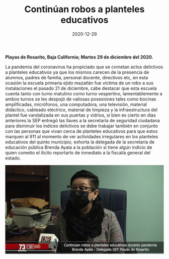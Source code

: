 ﻿---
layout: blog
title:  "Continúan robos a planteles educativos"
date:   2020-12-29
categories: rosarito
permalink: /:categories/:title:output_ext
image: /img/cnr/2020-12-29-continuan-robos-a-planteles-educativos.png
alt: "Continúan robos a planteles educativos"
autor: 
---


**Playas de Rosarito, Baja California; Martes 29 de diciembre del 2020.**


La pandemia del coronavirus ha propiciado que se cometan actos delictivos a planteles educativos ya que los mismos carecen de la presencia de alumnos, padres de familia, personal docente, directivos etc, en esta ocasión la escuela primaria ejido mazatlán fue víctima de un robo a sus instalaciones el pasado 21 de diciembre, cabe destacar que esta escuela cuenta tanto con turno matutino como turno vespertino, lamentablemente a ambos turnos se les despojó de valiosas posesiones tales como bocinas amplificadas, micrófonos, una computadora, una televisión, material didáctico, cableado eléctrico, material de limpieza y la infraestructura del plantel fue vandalizada en sus puertas y vidrios, si bien es cierto en días anteriores la SEP entregó las llaves a la secretaría de seguridad ciudadana para disminuir los índices delictivos se debe trabajar también en conjunto con las personas que vivan cerca de planteles educativos para que estos marquen al 911 al momento de ver actividades irregulares en los planteles educativos del quinto municipio, exhorta la delegada de la secretaría de educación pública Brenda Ayala a la población si tiene algún indicio de quien cometio el ilicito reportarlo de inmediato a la fiscalía general del estado.

<div id="carouselExampleSlidesOnly" class="carousel slide" data-ride="carousel">
  <div class="carousel-inner">
    <div class="carousel-item active">
       <img class="d-block w-100" src="/img/cnr/2020-12-29-continuan-robos-a-planteles-educativos.png" loading="lazy"  alt="Continúan robos a planteles educativos">
    </div>
  </div>
</div>